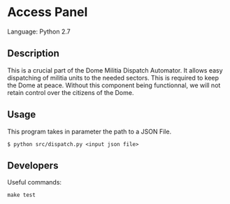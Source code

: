 # Access Panel

Language: Python 2.7

## Description

This is a crucial part of the Dome Militia Dispatch Automator. It allows easy dispatching
of militia units to the needed sectors. This is required to keep the Dome at peace.
Without this component being functionnal, we will not retain control over the citizens of the Dome.

## Usage

This program takes in parameter the path to a JSON File.

	$ python src/dispatch.py <input json file>

## Developers

Useful commands:

	make test
